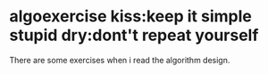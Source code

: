 algoexercise
kiss:keep it simple stupid
dry:dont't repeat yourself
============
There are some exercises when i read the algorithm design.
